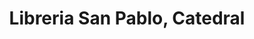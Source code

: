 ---
title: "Libreria San Pablo, Catedral"
url: /ciudad-de-guatemala/libreria-san-pablo-catedral/
shop: libros
---